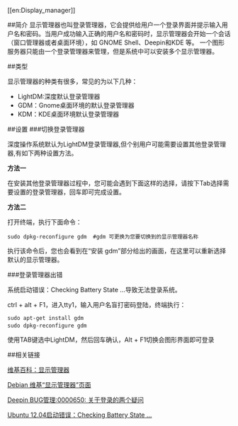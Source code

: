 [[en:Display_manager]]


##简介
显示管理器也叫登录管理器，它会提供给用户一个登录界面并提示输入用户名和密码。当用户成功输入正确的用户名和密码时，显示管理器会开始一个会话（窗口管理器或者桌面环境），如 GNOME Shell、Deepin和KDE 等。
一个图形服务器只能由一个登录管理器来管理，但是系统中可以安装多个显示管理器。


##类型

显示管理器的种类有很多，常见的为以下几种：

- LightDM:深度默认登录管理器
- GDM：Gnome桌面环境的默认登录管理器
- KDM：KDE桌面环境默认登录管理器

##设置
###切换登录管理器

深度操作系统默认为LightDM登录管理器,但个别用户可能需要设置其他登录管理器,有如下两种设置方法。

**方法一**

在安装其他登录管理器过程中，您可能会遇到下面这样的选择，请按下Tab选择需要设置的登录管理器，回车即可完成设置。


**方法二**

打开终端，执行下面命令：

    sudo dpkg-reconfigure gdm  #gdm 可更换为您要切换到的显示管理器名称

执行该命令后，您也会看到在“安装 gdm”部分给出的画面，在这里可以重新选择默认的显示管理器。

###登录管理器出错

系统启动错误：Checking Battery State ...导致无法登录系统。

ctrl + alt + F1，进入tty1，输入用户名盲打密码登陆，终端执行：

    sudo apt-get install gdm
    sudo dpkg-reconfigure gdm　

使用TAB键选中LightDM，然后回车确认，Alt + F1切换会图形界面即可登录

##相关链接

[维基百科：显示管理器](http://zh.wikipedia.org/wiki/X%E6%98%BE%E7%A4%BA%E7%AE%A1%E7%90%86%E5%99%A8)

[Debian 维基“显示管理器”页面](http://wiki.debian.org/DisplayManager)

[Deepin BUG管理:0000650: 关于登录的两个疑问](http://www.linuxdeepin.com/mantis/view.php?id=650)

[Ubuntu 12.04启动错误：Checking Battery State ...](http://www.linuxidc.com/Linux/2013-02/80128.htm)